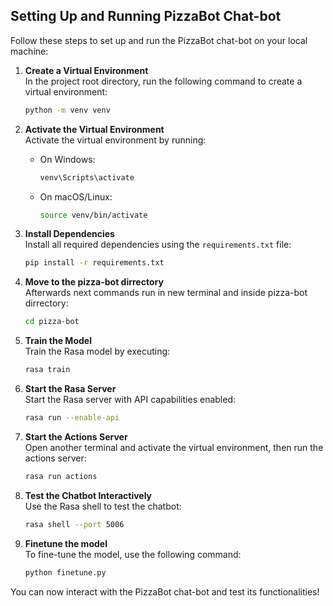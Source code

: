 ## Setting Up and Running PizzaBot Chat-bot

Follow these steps to set up and run the PizzaBot chat-bot on your local machine:

1. **Create a Virtual Environment**  
   In the project root directory, run the following command to create a virtual environment:  
   ```bash
   python -m venv venv
   ```

2. **Activate the Virtual Environment**  
   Activate the virtual environment by running:  
   - On Windows:  
     ```bash
     venv\Scripts\activate
     ```
   - On macOS/Linux:  
     ```bash
     source venv/bin/activate
     ```

3. **Install Dependencies**  
   Install all required dependencies using the `requirements.txt` file:  
   ```bash
   pip install -r requirements.txt
   ```
   
4. **Move to the pizza-bot dirrectory**   
   Afterwards next commands run in new terminal and inside pizza-bot dirrectory:  
   ```bash
   cd pizza-bot
   ```

5. **Train the Model**  
   Train the Rasa model by executing:  
   ```bash
   rasa train
   ```

5. **Start the Rasa Server**  
   Start the Rasa server with API capabilities enabled:  
   ```bash
   rasa run --enable-api
   ```

7. **Start the Actions Server**  
   Open another terminal and activate the virtual environment, then run the actions server:  
   ```bash
   rasa run actions
   ```

8. **Test the Chatbot Interactively**  
   Use the Rasa shell to test the chatbot:  
   ```bash
   rasa shell --port 5006
   ```

8. **Finetune the model**  
   To fine-tune the model, use the following command:  
   ```bash
   python finetune.py
   ```

You can now interact with the PizzaBot chat-bot and test its functionalities!
